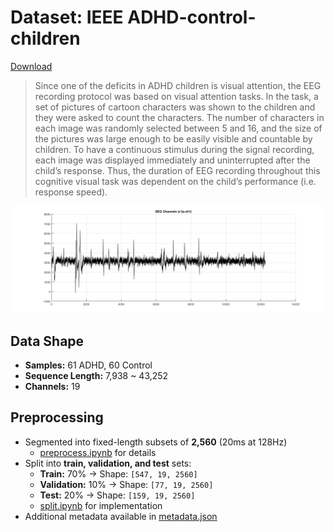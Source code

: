 # Dataset: IEEE ADHD-control-children

[Download](https://ieee-dataport.org/open-access/eeg-data-adhd-control-children)

> Since one of the deficits in ADHD children is visual attention, the EEG recording protocol was based on visual attention tasks. In the task, a set of pictures of cartoon characters was shown to the children and they were asked to count the characters. The number of characters in each image was randomly selected between 5 and 16, and the size of the pictures was large enough to be easily visible and countable by children. To have a continuous stimulus during the signal recording, each image was displayed immediately and uninterrupted after the child’s response. Thus, the duration of EEG recording throughout this cognitive visual task was dependent on the child’s performance (i.e. response speed).

![v1p 시각화](v1p_channel1.png)

## Data Shape

- **Samples:** 61 ADHD, 60 Control  
- **Sequence Length:** 7,938 ~ 43,252  
- **Channels:** 19  

## Preprocessing

- Segmented into fixed-length subsets of **2,560** (20ms at 128Hz)  
  - [preprocess.ipynb](./preprocess.ipynb) for details  
- Split into **train, validation, and test** sets:  
  - **Train:** 70% → Shape: `[547, 19, 2560]`  
  - **Validation:** 10% → Shape: `[77, 19, 2560]`  
  - **Test:** 20% → Shape: `[159, 19, 2560]`  
  - [split.ipynb](./split.ipynb) for implementation  
- Additional metadata available in [metadata.json](/assets/IEEE/metadata.json)  


